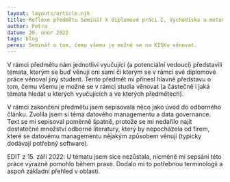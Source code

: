 ```yaml
---
layout: layouts/article.njk
title: Reflexe předmětu Seminář k diplomové práci I, Východiska a metodologie
author: Petra
datum: 20. únor 2022
tags: blog
perex: Seminář o tom, čemu všemu je možné se na KISKu věnovat. 
---
```

V rámci předmětu nám jednotliví vyučující (a potenciální vedoucí) představili témata, kterým se buď věnují oni sami či kterým se v rámci své diplomové práce věnoval jiný student. Tento předmět mi přinesl hlavně představu o tom, čemu všemu je možné se v rámci studia věnovat (a částečně i jaká témata hledat u kterých vyučujících a ve kterých předmětech). 

V rámci zakončení předmětu jsem sepisovala něco jako úvod do odborného článku. Zvolila jsem si téma datového managementu a data governance. Text se mi sepisoval poměrně špatně, protože se mi nedařilo najít dostatečné množství odborné literatury, který by nepocházela od firem, které se datovému managementu nějakým způsobem věnují (typicky dodávají potřebný software). 

EDIT z 15. září 2022: U tématu jsem sice nezůstala, nicméně mi sepsání této práce výrazně pomohlo během praxe. Dodalo mi to potřebnou terminologii a aspoň základní přehled v oblasti. 